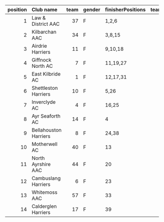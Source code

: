 |   position | Club name             |   team | gender   | finisherPositions   |   teamPoints |   penaltyPoints |   totalPoints |   totalFinishers | Website                                |
|-----------:|:----------------------|-------:|:---------|:--------------------|-------------:|----------------:|--------------:|-----------------:|:---------------------------------------|
|          1 | Law & District AAC    |     37 | F        | 1,2,6               |            9 |               0 |             9 |                6 | http://www.lawaac.co.uk/               |
|          2 | Kilbarchan AAC        |     34 | F        | 3,8,15              |           26 |               0 |            26 |                4 | https://kilbarchanaac.org.uk/          |
|          3 | Airdrie Harriers      |     11 | F        | 9,10,18             |           37 |               0 |            37 |               10 | http://airdrieharriers.org/            |
|          4 | Giffnock North AC     |      7 | F        | 11,19,27            |           57 |               0 |            57 |                5 | https://www.giffnocknorth.co.uk/       |
|          5 | East Kilbride AC      |      1 | F        | 12,17,31            |           60 |               0 |            60 |                7 | http://www.ekac.org.uk/                |
|          6 | Shettleston Harriers  |     10 | F        | 5,26                |           31 |              54 |            85 |                2 | http://shettlestonharriers.org.uk/     |
|          7 | Inverclyde AC         |      4 | F        | 16,25               |           41 |              54 |            95 |                2 | https://www.inverclydeac.org/          |
|          8 | Ayr Seaforth AC       |     14 | F        | 4                   |            4 |             108 |           112 |                1 | https://www.ayrseaforth.co.uk/         |
|          9 | Bellahouston Harriers |      8 | F        | 24,38               |           62 |              54 |           116 |                2 | http://www.bellahoustonharriers.co.uk/ |
|         10 | Motherwell AC         |     40 | F        | 13                  |           13 |             108 |           121 |                1 | https://motherwellac.com/              |
|         11 | North Ayrshire AAC    |     44 | F        | 20                  |           20 |             108 |           128 |                1 | https://naathletics.co.uk/             |
|         12 | Cambuslang Harriers   |      6 | F        | 23                  |           23 |             108 |           131 |                1 | https://cambuslangharriers.org/        |
|         13 | Whitemoss AAC         |     57 | F        | 33                  |           33 |             108 |           141 |                1 | https://whitemossaac.co.uk/            |
|         14 | Calderglen Harriers   |     17 | F        | 39                  |           39 |             108 |           147 |                1 | http://www.calderglenharriers.org.uk/  |